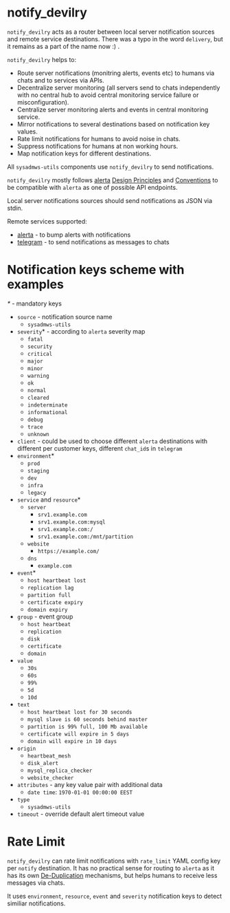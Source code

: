 # notify_devilry

`notify_devilry` acts as a router between local server notification sources and remote service destinations.
There was a typo in the word `delivery`, but it remains as a part of the name now :) .

`notify_devilry` helps to:
- Route server notifications (monitring alerts, events etc) to humans via chats and to services via APIs.
- Decentralize server monitoring (all servers send to chats independently with no central hub to avoid central monitoring service failure or misconfiguration).
- Centralize server monitoring alerts and events in central monitoring service.
- Mirror notifications to several destinations based on notification key values.
- Rate limit notifications for humans to avoid noise in chats.
- Suppress notifications for humans at non working hours.
- Map notification keys for different destinations.

All `sysadmws-utils` components use `notify_devilry` to send notifications.

`notify_devilry` mostly follows [alerta](https://docs.alerta.io/en/latest/server.html) [Design Principles](https://docs.alerta.io/en/latest/design.html)
and [Conventions](https://docs.alerta.io/en/latest/conventions.html) to be compatible with `alerta` as one of possible API endpoints.

Local server notifications sources should send notifications as JSON via stdin.

Remote services supported:
- [alerta](https://docs.alerta.io/en/latest/server.html) - to bump alerts with notifications
- [telegram](https://telegram.org) - to send notifications as messages to chats

# Notification keys scheme with examples

_*_ - mandatory keys

- `source` - notification source name
  - `sysadmws-utils`
- `severity`\* - according to `alerta` severity map
  - `fatal`
  - `security`
  - `critical`
  - `major`
  - `minor`
  - `warning`
  - `ok`
  - `normal`
  - `cleared`
  - `indeterminate`
  - `informational`
  - `debug`
  - `trace`
  - `unknown`
- `client` - could be used to choose different `alerta` destinations with different per customer keys, different `chat_id`s in `telegram`
- `environment`\*
  - `prod`
  - `staging`
  - `dev`
  - `infra`
  - `legacy`
- `service` and `resource`\*
  - `server`
    - `srv1.example.com`
    - `srv1.example.com:mysql`
    - `srv1.example.com:/`
    - `srv1.example.com:/mnt/partition`
  - `website`
    - `https://example.com/`
  - `dns`
    - `example.com`
- `event`\*
  - `host heartbeat lost`
  - `replication lag`
  - `partition full`
  - `certificate expiry`
  - `domain expiry`
- `group` - event group
  - `host heartbeat`
  - `replication`
  - `disk`
  - `certificate`
  - `domain`
- `value`
  - `30s`
  - `60s`
  - `99%`
  - `5d`
  - `10d`
- `text`
  - `host heartbeat lost for 30 seconds`
  - `mysql slave is 60 seconds behind master`
  - `partition is 99% full, 100 Mb available`
  - `certificate will expire in 5 days`
  - `domain will expire in 10 days`
- `origin`
  - `heartbeat_mesh`
  - `disk_alert`
  - `mysql_replica_checker`
  - `website_checker`
- `attributes` - any key value pair with additional data
  - `date time`: `1970-01-01 00:00:00 EEST`
- `type`
  - `sysadmws-utils`
- `timeout` - override default alert timeout value

# Rate Limit
`notify_devilry` can rate limit notifications with `rate_limit` YAML config key per `notify` destination.
It has no practical sense for routing to `alerta` as it has its own [De-Duplication](https://docs.alerta.io/en/latest/server.html#de-duplication) mechanisms,
but helps humans to receive less messages via chats.

It uses `environment`, `resource`, `event` and `severity` notification keys to detect similiar notifications.

